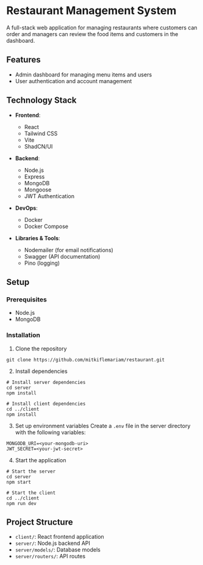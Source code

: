 # Restaurant Management System

A full-stack web application for managing restaurants where customers can order and managers can review the food items and customers in the dashboard.

## Features

- Admin dashboard for managing menu items and users
- User authentication and account management

## Technology Stack

- **Frontend**:

  - React
  - Tailwind CSS
  - Vite
  - ShadCN/UI

- **Backend**:

  - Node.js
  - Express
  - MongoDB
  - Mongoose
  - JWT Authentication

- **DevOps**:

  - Docker
  - Docker Compose

- **Libraries & Tools**:
  - Nodemailer (for email notifications)
  - Swagger (API documentation)
  - Pino (logging)

## Setup

### Prerequisites

- Node.js
- MongoDB

### Installation

1. Clone the repository

```
git clone https://github.com/mitkiflemariam/restaurant.git
```

2. Install dependencies

```
# Install server dependencies
cd server
npm install

# Install client dependencies
cd ../client
npm install
```

3. Set up environment variables
   Create a `.env` file in the server directory with the following variables:

```
MONGODB_URI=<your-mongodb-uri>
JWT_SECRET=<your-jwt-secret>
```

4. Start the application

```
# Start the server
cd server
npm start

# Start the client
cd ../client
npm run dev
```

## Project Structure

- `client/`: React frontend application
- `server/`: Node.js backend API
- `server/models/`: Database models
- `server/routers/`: API routes
